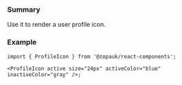 ### Summary

Use it to render a user profile icon.

### Example

```tsx
import { ProfileIcon } from '@zopauk/react-components';

<ProfileIcon active size="24px" activeColor="blue" inactiveColor="gray" />;
```
